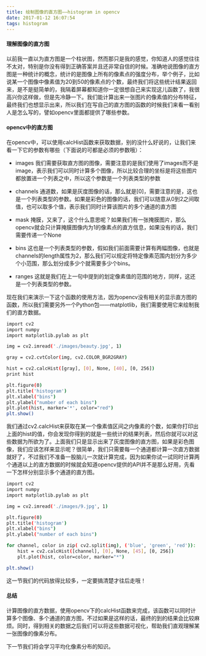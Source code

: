 ```yaml
---
title: 绘制图像的直方图——histogram in opencv
date: 2017-01-12 16:07:54
tags: histogram
---
```


#### 理解图像的直方图

以前我一直以为直方图是一个柱状图，然而那只是我的感觉，你知道人的感觉往往不太对，特别是你没有得到正确答案并且还非常自信的时候。准确地说图像的直方图是一种统计的概念，统计的是图像上所有的像素点的强度分布，举个例子，比如说某一个图像中像素值为20到50的像素点的个数，最终我们将这些统计结果返回来，是不是挺简单的，我隔着屏幕都知道你一定很想自己来实现这儿函数了，我很高兴你这样做，但是先冷静一下。我们能计算出来一张图片的像素值的分布特征，最终我们也想显示出来，所以我们在写自己的直方图的函数的时候我们来看一看别人是怎么写的，譬如opencv里面都提供了哪些参数。

#### opencv中的直方图

在opencv中，可以使用calcHist函数来获取数据，别的没什么好说的，让我们来看一下它的参数有哪些（下面说的可都是必须的参数哦）：

+ images 我们需要获取直方图的图像，需要注意的是我们使用了images而不是image，表示我们可以同时计算多个图像，所以比较合理的坐标是将这些图片都放置进一个列表之中，所以这个参数是一个列表类型的参数

+ channels 通道数，如果是灰度图像的话，那么就是[0]，需要注意的是，这也是一个列表类型的参数。如果是彩色的图像的话，我们可以随意从0到2之间取值，也可以取多个值，表示我们同时计算该图片的多个通道的直方图

+ mask 掩膜，又来了，这个什么意思呢？如果我们有一张掩膜图片，那么opencv就会只计算掩膜图像内为1的像素点的直方信息，如果没有的话，我们需要传递一个None

+ bins 这也是一个列表类型的参数，假如我们前面需要计算有两幅图像，也就是channels的length属性为2，那么我们可以规定将特定像素范围内划分为多少个小范围，那么划分成多少个就需要多少个bins。

+ ranges 这就是我们在上一句中提到的划定像素值的范围的地方，同样，这还是一个列表类型的参数。

现在我们来演示一下这个函数的使用方法，因为opencv没有相关的显示直方图的函数，所以我们需要另外一个Python包——matplotlib，我们需要使用它来绘制我们的直方数据。

```bash
import cv2
import numpy
import matplotlib.pylab as plt

img = cv2.imread('./images/beauty.jpg', 1)

gray = cv2.cvtColor(img, cv2.COLOR_BGR2GRAY)

hist = cv2.calcHist([gray], [0], None, [40], [0, 256])
print hist

plt.figure(0)
plt.title('histogram')
plt.xlabel("bins")
plt.ylabel("number of each bins")
plt.plot(hist, marker='*', color="red")
plt.show()
```

我们通过cv2.calcHist来获取在某一个像素值区间之内像素的个数，如果你打印出上面的hist的值，你会发现你得到的就是一些统计的结果列表，然后你就可以对这些数据为所欲为了。上面我们只是显示出来了灰度图像的直方图，如果是彩色图像，我们应该怎样来显示呢？很简单，我们只需要每一个通道都计算一次直方数据就好了，不过我们不准备一股脑儿一次就计算完成，因为如果你试一试同时计算两个通道以上的直方数据的时候就会知道opencv提供的API并不是那么好用，先看一下怎样分别显示多个通道的直方图。

```bash
import cv2
import numpy
import matplotlib.pylab as plt

img = cv2.imread('./images/9.jpg', 1)

plt.figure(0)
plt.title('histogram')
plt.xlabel("bins")
plt.ylabel("number of each bins")

for channel, color in zip( cv2.split(img), ('blue', 'green', 'red')):
    hist = cv2.calcHist([channel], [0], None, [45], [0, 256])
    plt.plot(hist, color=color, marker="*")

plt.show()
```

这一节我们的代码放得比较多，一定要搞清楚才往后走哦！

#### 总结

计算图像的直方数据，使用opencv下的calcHist函数来完成，该函数可以同时计算多个图像、多个通道的直方图，不过如果是这样的话，最终的到的结果会比较麻烦。同时，得到相关的数据之后我们可以将这些数据可视化，帮助我们直观理解某一张图像的像素分布。

下一节我们将会学习平均化像素分布的知识。